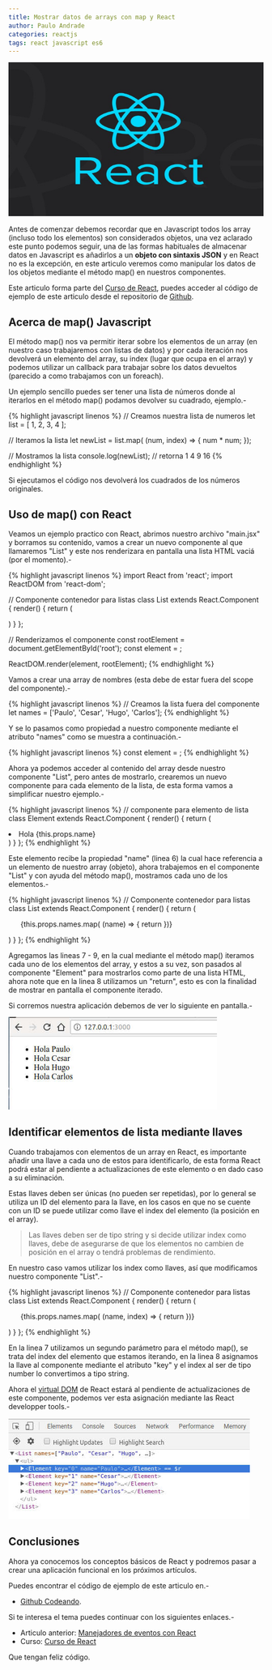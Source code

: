 ```yaml
---
title: Mostrar datos de arrays con map y React
author: Paulo Andrade
categories: reactjs
tags: react javascript es6
---
```


![Mostrar datos de arrays con map y React](/img/react.jpg)

Antes de comenzar debemos recordar que en Javascript todos los array (incluso todo los elementos) son considerados objetos, una vez aclarado este punto podemos seguir, una de las formas habituales de almacenar datos en Javascript es añadirlos a un **objeto con sintaxis JSON** y en React no es la excepción, en este articulo veremos como manipular los datos de los objetos mediante el método map() en nuestros componentes.

<div class="redes-background">
Este articulo forma parte del <a href="https://github.com/Codeandomx/curso-de-introduccion-a-react" target="_blank">Curso de React</a>, puedes acceder al código de ejemplo de este articulo desde el repositorio de <a href="https://github.com/Codeandomx/curso-de-introduccion-a-react/tree/04_mostrar_datos_de_array_con_map" target="_blank">Github</a>.
</div>

## Acerca de map() Javascript

El método map() nos va permitir iterar sobre los elementos de un array (en nuestro caso trabajaremos con listas de datos) y por cada iteración nos devolverá un elemento del array, su index (lugar que ocupa en el array) y podemos utilizar un callback para trabajar sobre los datos devueltos (parecido a como trabajamos con un foreach).

Un ejemplo sencillo puedes ser tener una lista de números donde al iterarlos en el método map() podamos devolver su cuadrado, ejemplo.-

<ins class="adsbygoogle"
     style="display:block; text-align:center;"
     data-ad-layout="in-article"
     data-ad-format="fluid"
     data-ad-client="ca-pub-0593566584451788"
     data-ad-slot="1426664336"></ins>
<script>
     (adsbygoogle = window.adsbygoogle || []).push({});
</script>

{% highlight javascript linenos %}
// Creamos nuestra lista de numeros
let list = [ 1, 2, 3, 4 ];

// Iteramos la lista
let newList = list.map( (num, index) => {
    num * num;
});

// Mostramos la lista
console.log(newList); // retorna 1 4 9 16
{% endhighlight %}

Si ejecutamos el código nos devolverá los cuadrados de los números originales.

## Uso de map() con React

Veamos un ejemplo practico con React, abrimos nuestro archivo "main.jsx" y borramos su contenido, vamos a crear un nuevo componente al que llamaremos "List" y este nos renderizara en pantalla una lista HTML vaciá (por el momento).-

{% highlight javascript linenos %}
import React from 'react';
import ReactDOM from 'react-dom';

// Componente contenedor para listas
class List extends React.Component
{
    render() {
        return (
            <ul></ul>
        )
    }
};

// Renderizamos el componente
const rootElement = document.getElementById('root');
const element = <List />;

ReactDOM.render(element, rootElement);
{% endhighlight %}

Vamos a crear una array de nombres (esta debe de estar fuera del scope del componente).-

{% highlight javascript linenos %}
// Creamos la lista fuera del componente
let names = ['Paulo', 'Cesar', 'Hugo', 'Carlos'];
{% endhighlight %}

Y se lo pasamos como propiedad a nuestro componente mediante el atributo "names" como se muestra a continuación.-

{% highlight javascript linenos %}
const element = <List names={names} />;
{% endhighlight %}

Ahora ya podemos acceder al contenido del array desde nuestro componente "List", pero antes de mostrarlo, crearemos un nuevo componente para cada elemento de la lista, de esta forma vamos a simplificar nuestro ejemplo.-

{% highlight javascript linenos %}
// componente para elemento de lista
class Element extends React.Component
{
    render() {
        return (
            <li>Hola {this.props.name}</li>
        )
    }
};
{% endhighlight %}

Este elemento recibe la propiedad "name" (linea 6) la cual hace referencia a un elemento de nuestro array (objeto), ahora trabajemos en el componente "List" y con ayuda del método map(), mostramos cada uno de los elementos.-

{% highlight javascript linenos %}
// Componente contenedor para listas
class List extends React.Component
{
	render() {
        return (
            <ul>
                {this.props.names.map( (name) => {
                    return <Element name={name} />
                })}
            </ul>
        )
    }
};
{% endhighlight %}

Agregamos las lineas 7 - 9, en la cual mediante el método map() iteramos cada uno de los elementos del array, y estos a su vez, son pasados al componente "Element" para mostrarlos como parte de una lista HTML, ahora note que en la linea 8 utilizamos un "return", esto es con la finalidad de mostrar en pantalla el componente iterado.

Si corremos nuestra aplicación debemos de ver lo siguiente en pantalla.-

![Ejemplo de map y React](/img/react1.jpg)

## Identificar elementos de lista mediante llaves

Cuando trabajamos con elementos de un array en React, es importante añadir una llave a cada uno de estos para identificarlo, de esta forma React podrá estar al pendiente a actualizaciones de este elemento o en dado caso a su eliminación.

Estas llaves deben ser únicas (no pueden ser repetidas), por lo general se utiliza un ID del elemento para la llave, en los casos en que no se cuente con un ID se puede utilizar como llave el index del elemento (la posición en el array).

> Las llaves deben ser de tipo string y si decide utilizar index como llaves, debe de asegurarse de que los elementos no cambien de posición en el array o tendrá problemas de rendimiento.

En nuestro caso vamos utilizar los index como llaves, así que modificamos nuestro componente "List".-

{% highlight javascript linenos %}
// Componente contenedor para listas
class List extends React.Component
{
	render() {
        return (
            <ul>
                {this.props.names.map( (name, index) => {
                    return <Element key={index.toString()} name={name} />
                })}
            </ul>
        )
    }
};
{% endhighlight %}

En la linea 7 utilizamos un segundo parámetro para el método map(), se trata del index del elemento que estamos iterando, en la linea 8 asignamos la llave al componente mediante el atributo "key" y el index al ser de tipo number lo convertimos a tipo string.

Ahora el [virtual DOM](/articulos/entendiendo-el-virtual-dom-en-react.html) de React estará al pendiente de actualizaciones de este componente, podemos ver esta asignación mediante las React developper tools.-

![usando key en React](/img/react2.jpg)

## Conclusiones

Ahora ya conocemos los conceptos básicos de React y podremos pasar a crear una aplicación funcional en los próximos artículos.

Puedes encontrar el código de ejemplo de este articulo en.-

* [Github Codeando](https://github.com/Codeandomx/curso-de-introduccion-a-react/tree/04_mostrar_datos_de_array_con_map).

Si te interesa el tema puedes continuar con los siguientes enlaces.-

* Articulo anterior: [Manejadores de eventos con React](/articulos/manejadores-de-eventos-con-react.html)
* Curso: [Curso de React](https://github.com/Codeandomx/curso-de-introduccion-a-react)

Que tengan feliz código.